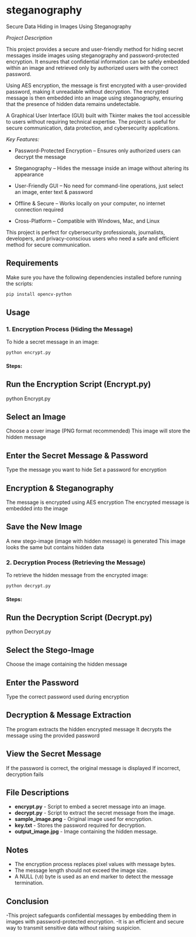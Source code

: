 # steganography

 Secure Data Hiding in Images Using Steganography


*Project Description*

This project provides a secure and user-friendly method for hiding secret messages inside images using steganography and password-protected encryption. It ensures that confidential information can be safely embedded within an image and retrieved only by authorized users with the correct password.

Using AES encryption, the message is first encrypted with a user-provided password, making it unreadable without decryption. The encrypted message is then embedded into an image using steganography, ensuring that the presence of hidden data remains undetectable.

A Graphical User Interface (GUI) built with Tkinter makes the tool accessible to users without requiring technical expertise. The project is useful for secure communication, data protection, and cybersecurity applications.

*Key Features:*

- Password-Protected Encryption – Ensures only authorized users can decrypt the message

- Steganography – Hides the message inside an image without altering its appearance

- User-Friendly GUI – No need for command-line operations, just select an image, enter text & password

- Offline & Secure – Works locally on your computer, no internet connection required

- Cross-Platform – Compatible with Windows, Mac, and Linux

This project is perfect for cybersecurity professionals, journalists, developers, and privacy-conscious users who need a safe and efficient method for secure communication. 

## Requirements

Make sure you have the following dependencies installed before running the scripts:

```sh
pip install opencv-python
```

## Usage

### 1. Encryption Process (Hiding the Message)

To hide a secret message in an image:

```sh
python encrypt.py
```

#### Steps:

## Run the Encryption Script (Encrypt.py)

python Encrypt.py

## Select an Image

Choose a cover image (PNG format recommended)
This image will store the hidden message

## Enter the Secret Message & Password

Type the message you want to hide
Set a password for encryption

## Encryption & Steganography

The message is encrypted using AES encryption
The encrypted message is embedded into the image

## Save the New Image

A new stego-image (image with hidden message) is generated
This image looks the same but contains hidden data


### 2.  Decryption Process (Retrieving the Message)

To retrieve the hidden message from the encrypted image:

```sh
python decrypt.py
```

#### Steps:

## Run the Decryption Script (Decrypt.py)

python Decrypt.py

## Select the Stego-Image

Choose the image containing the hidden message

## Enter the Password

Type the correct password used during encryption

## Decryption & Message Extraction

The program extracts the hidden encrypted message
It decrypts the message using the provided password

## View the Secret Message

If the password is correct, the original message is displayed
If incorrect, decryption fails

## File Descriptions

- **encrypt.py** - Script to embed a secret message into an image.
- **decrypt.py** - Script to extract the secret message from the image.
- **sample_image.png** - Original image used for encryption.
- **key.txt** - Stores the password required for decryption.
- **output_image.jpg** - Image containing the hidden message.



## Notes

- The encryption process replaces pixel values with message bytes.
- The message length should not exceed the image size.
- A NULL (`\0`) byte is used as an end marker to detect the message termination.


## Conclusion

-This project safeguards confidential messages by embedding them in images with password-protected encryption. 
-It is an efficient and secure way to transmit sensitive data without raising suspicion.


